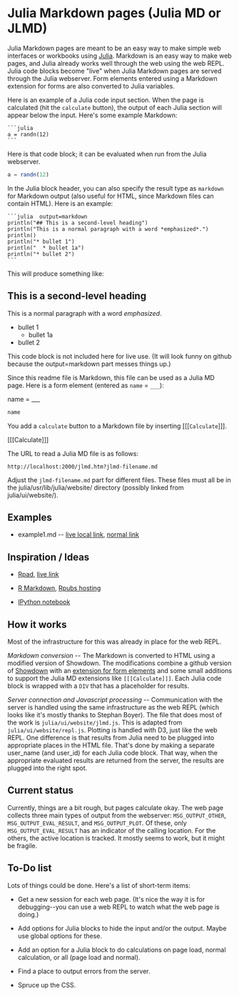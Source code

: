 # Julia Markdown pages (Julia MD or JLMD)

Julia Markdown pages are meant to be an easy way to make simple web
interfaces or workbooks using [Julia](http://www.julialang.org).
Markdown is an easy way to make web pages, and Julia already works
well through the web using the web REPL. Julia code blocks become
"live" when Julia Markdown pages are served through the Julia
webserver. Form elements entered using a Markdown extension for forms
are also converted to Julia variables.

Here is an example of a Julia code input section. When the page is
calculated (hit the `calculate` button), the output of each Julia
section will appear below the input. Here's some example Markdown:

    ```julia
    a = randn(12)
    ```

Here is that code block; it can be evaluated when run
from the Julia webserver.

```julia
a = randn(12)
```

In the Julia block header, you can also specify the result type as
`markdown` for Markdown output (also useful for HTML, since Markdown
files can contain HTML). Here is an example:

    ```julia  output=markdown
    println("## This is a second-level heading")
    println("This is a normal paragraph with a word *emphasized*.")
    println()
    println("* bullet 1")
    println("  * bullet 1a")
    println("* bullet 2")
    ```

This will produce something like:

## This is a second-level heading
This is a normal paragraph with a word *emphasized*.

* bullet 1
  * bullet 1a
* bullet 2

This code block is not included here for live use. (It will look funny
on github because the output=markdown part messes things up.)

Since this readme file is Markdown, this file can be used as a Julia
MD page. Here is a form element (entered as `name` = `___`):

name = ___

```julia
name
```

You add a `calculate` button to a Markdown file by inserting
[[[`Calculate`]]].

[[[Calculate]]]

The URL to read a Julia MD file is as follows:

    http://localhost:2000/jlmd.htm?jlmd-filename.md

Adjust the `jlmd-filename.md` part for different files. These files
must all be in the julia/usr/lib/julia/website/ directory (possibly
linked from julia/ui/website/).



## Examples

* example1.md --
  [live local link](http://localhost:2000/jlmd.htm?example1.md),
  [normal link](example1.md)


## Inspiration / Ideas

* [Rpad](http://cran.r-project.org/web/packages/Rpad/index.html), [live link](http://144.58.243.47/Rpad/)

* [R Markdown](http://rstudio.org/docs/authoring/using_markdown),
  [Rpubs hosting](http://rpubs.com/)

* [IPython notebook](http://ipython.org/ipython-doc/dev/interactive/htmlnotebook.html)


## How it works

Most of the infrastructure for this was already in place for the web
REPL. 

*Markdown conversion* -- The Markdown is converted to HTML using a
modified version of Showdown. The modifications combine a github
version of [Showdown](https://github.com/coreyti/showdown/) with an
[extension for form elements](https://github.com/brikis98/wmd) and
some small additions to support the Julia MD extensions like
`[[[Calculate]]]`. Each Julia code block is wrapped with a `DIV` that
has a placeholder for results. 

*Server connection and Javascript processing* -- Communication with
the server is handled using the same infrastructure as the web REPL
(which looks like it's mostly thanks to Stephan Boyer). The file that
does most of the work is `julia/ui/website/jlmd.js`. This is adapted
from `julia/ui/website/repl.js`. Plotting is handled with D3, just
like the web REPL. One difference is that results from Julia need to
be plugged into appropriate places in the HTML file. That's done by
making a separate user\_name (and user\_id) for each Julia code block.
That way, when the appropriate evaluated results are returned from the
server, the results are plugged into the right spot.

## Current status

Currently, things are a bit rough, but pages calculate okay. The web
page collects three main types of output from the webserver:
`MSG_OUTPUT_OTHER`, `MSG_OUTPUT_EVAL_RESULT`, and `MSG_OUTPUT_PLOT`.
Of these, only `MSG_OUTPUT_EVAL_RESULT` has an indicator of the
calling location. For the others, the active location is tracked. It
mostly seems to work, but it might be fragile.

## To-Do list

Lots of things could be done. Here's a list of short-term items:

* Get a new session for each web page. (It's nice the way it is for
  debugging--you can use a web REPL to watch what the web page is
  doing.)

* Add options for Julia blocks to hide the input and/or the output.
  Maybe use global options for these.

* Add an option for a Julia block to do calculations on page load,
  normal calculation, or all (page load and normal).

* Find a place to output errors from the server.

* Spruce up the CSS.
